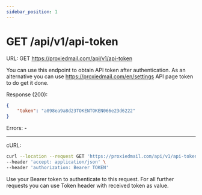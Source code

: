 ```yaml
---
sidebar_position: 1
---
```


# GET /api/v1/api-token

URL: GET https://proxiedmail.com/api/v1/api-token

You can use this endpoint to obtain API token after authentication.
As an alternative you can use https://proxiedmail.com/en/settings API page token to do get it done.


Response (200):
```json
{
    "token": "a098ea9a8d23TOKENTOKEN066e23d6222"
}
```

Errors: -

---

cURL:
```bash
curl --location --request GET 'https://proxiedmail.com/api/v1/api-token' \
--header 'accept: application/json' \
--header 'authorization: Bearer TOKEN'
```

Use your Bearer token to authenticate to this request. For all further requests you can use Token header with received token as value.